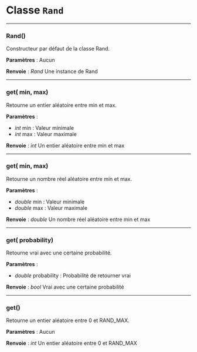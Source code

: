 # Classe `Rand`

---

### Rand()
Constructeur par défaut de la classe Rand.

**Paramètres** : Aucun

**Renvoie** :  *Rand*  Une instance de Rand

---

### get( min, max)
Retourne un entier aléatoire entre min et max.

**Paramètres** :
- *int*  min : Valeur minimale
- *int*  max : Valeur maximale

**Renvoie** :  *int*  Un entier aléatoire entre min et max

---

### get( min, max)
Retourne un nombre réel aléatoire entre min et max.

**Paramètres** :
- *double*  min : Valeur minimale
- *double*  max : Valeur maximale

**Renvoie** :  *double*  Un nombre réel aléatoire entre min et max

---

### get( probability)
Retourne vrai avec une certaine probabilité.

**Paramètres** :
- *double*  probability : Probabilité de retourner vrai

**Renvoie** :  *bool*  Vrai avec une certaine probabilité

---

### get()
Retourne un entier aléatoire entre 0 et RAND_MAX.

**Paramètres** : Aucun

**Renvoie** :  *int*  Un entier aléatoire entre 0 et RAND_MAX
